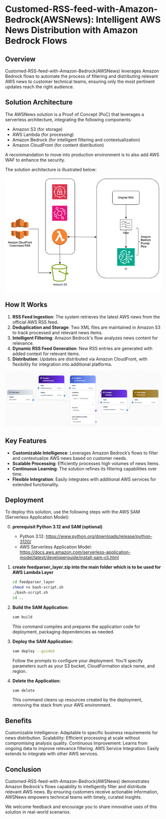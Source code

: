 # Customed-RSS-feed-with-Amazon-Bedrock(AWSNews): Intelligent AWS News Distribution with Amazon Bedrock Flows

## Overview

Customed-RSS-feed-with-Amazon-Bedrock(AWSNews) leverages Amazon Bedrock flows to automate the process of filtering and distributing relevant AWS news to customer technical teams, ensuring only the most pertinent updates reach the right audience.

## Solution Architecture

The AWSNews solution is a Proof of Concept (PoC) that leverages a serverless architecture, integrating the following components:
- Amazon S3 (for storage)
- AWS Lambda (for processing)
- Amazon Bedrock (for intelligent filtering and contextualization)
- Amazon CloudFront (for content distribution)

A recommandation to move into production environment is to also add AWS WAF to enhance the security.

The solution architecture is illustrated below:

![Solution Architecture](image/architecture.png)

## How It Works

1. **RSS Feed Ingestion**: The system retrieves the latest AWS news from the official AWS RSS feed.
2. **Deduplication and Storage**: Two XML files are maintained in Amazon S3 to track processed and relevant news items.
3. **Intelligent Filtering**: Amazon Bedrock's flow analyzes news content for relevance.
4. **Dynamic RSS Feed Generation**: New RSS entries are generated with added context for relevant items.
5. **Distribution**: Updates are distributed via Amazon CloudFront, with flexibility for integration into additional platforms.

![Prompt Flow](image/promptflow.png)

## Key Features

- **Customizable Intelligence**: Leverages Amazon Bedrock’s flows to filter and contextualize AWS news based on customer needs.
- **Scalable Processing**: Efficiently processes high volumes of news items.
- **Continuous Learning**: The solution refines its filtering capabilities over time.
- **Flexible Integration**: Easily integrates with additional AWS services for extended functionality.

## Deployment

To deploy this solution, use the following steps with the AWS SAM (Serverless Application Model):

0. **prerequisit Python 3.12 and SAM (optional)**
   - Python 3.12: https://www.python.org/downloads/release/python-3120/
   - AWS Serverless Application Model: https://docs.aws.amazon.com/serverless-application-model/latest/developerguide/install-sam-cli.html

1. **create feedparser_layer.zip into the main folder which is to be used for AWS Lambda Layer**
   ```bash
   cd feedparser_layer
   chmod +x bash-script.sh
   ./bash-script.sh
   cd ..
   ```
2. **Build the SAM Application:**
   ```bash
   sam build
   ```
   This command compiles and prepares the application code for deployment, packaging dependencies as needed.

3. **Deploy the SAM Application:**

   ```bash
   sam deploy --guided
   ```
   Follow the prompts to configure your deployment. You’ll specify parameters such as your S3 bucket, CloudFormation stack name, and region.

4. **Delete the Application:**

   ```bash
   sam delete
   ```
   This command cleans up resources created by the deployment, removing the stack from your AWS environment.

## Benefits
Customizable Intelligence: Adaptable to specific business requirements for news distribution.
Scalability: Efficient processing at scale without compromising analysis quality.
Continuous Improvement: Learns from ongoing data to improve relevance filtering.
AWS Service Integration: Easily extends to integrate with other AWS services.

## Conclusion
Customed-RSS-feed-with-Amazon-Bedrock(AWSNews) demonstrates Amazon Bedrock's flows capability to intelligently filter and distribute relevant AWS news. By ensuring customers receive actionable information, AWSNews empowers technical teams with timely, curated insights.

We welcome feedback and encourage you to share innovative uses of this solution in real-world scenarios.